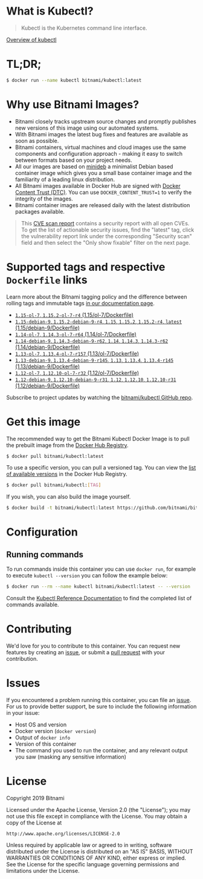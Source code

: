 
# What is Kubectl?

> Kubectl is the Kubernetes command line interface.

[Overview of kubectl](https://kubernetes.io/docs/reference/kubectl/overview/)

# TL;DR;

```bash
$ docker run --name kubectl bitnami/kubectl:latest
```

# Why use Bitnami Images?

* Bitnami closely tracks upstream source changes and promptly publishes new versions of this image using our automated systems.
* With Bitnami images the latest bug fixes and features are available as soon as possible.
* Bitnami containers, virtual machines and cloud images use the same components and configuration approach - making it easy to switch between formats based on your project needs.
* All our images are based on [minideb](https://github.com/bitnami/minideb) a minimalist Debian based container image which gives you a small base container image and the familiarity of a leading linux distribution.
* All Bitnami images available in Docker Hub are signed with [Docker Content Trust (DTC)](https://docs.docker.com/engine/security/trust/content_trust/). You can use `DOCKER_CONTENT_TRUST=1` to verify the integrity of the images.
* Bitnami container images are released daily with the latest distribution packages available.


> This [CVE scan report](https://quay.io/repository/bitnami/kubectl?tab=tags) contains a security report with all open CVEs. To get the list of actionable security issues, find the "latest" tag, click the vulnerability report link under the corresponding "Security scan" field and then select the "Only show fixable" filter on the next page.

# Supported tags and respective `Dockerfile` links

Learn more about the Bitnami tagging policy and the difference between rolling tags and immutable tags [in our documentation page](https://docs.bitnami.com/containers/how-to/understand-rolling-tags-containers/).


* [`1.15-ol-7`, `1.15.2-ol-7-r4` (1.15/ol-7/Dockerfile)](https://github.com/bitnami/bitnami-docker-kubectl/blob/1.15.2-ol-7-r4/1.15/ol-7/Dockerfile)
* [`1.15-debian-9`, `1.15.2-debian-9-r4`, `1.15`, `1.15.2`, `1.15.2-r4`, `latest` (1.15/debian-9/Dockerfile)](https://github.com/bitnami/bitnami-docker-kubectl/blob/1.15.2-debian-9-r4/1.15/debian-9/Dockerfile)
* [`1.14-ol-7`, `1.14.3-ol-7-r64` (1.14/ol-7/Dockerfile)](https://github.com/bitnami/bitnami-docker-kubectl/blob/1.14.3-ol-7-r64/1.14/ol-7/Dockerfile)
* [`1.14-debian-9`, `1.14.3-debian-9-r62`, `1.14`, `1.14.3`, `1.14.3-r62` (1.14/debian-9/Dockerfile)](https://github.com/bitnami/bitnami-docker-kubectl/blob/1.14.3-debian-9-r62/1.14/debian-9/Dockerfile)
* [`1.13-ol-7`, `1.13.4-ol-7-r157` (1.13/ol-7/Dockerfile)](https://github.com/bitnami/bitnami-docker-kubectl/blob/1.13.4-ol-7-r157/1.13/ol-7/Dockerfile)
* [`1.13-debian-9`, `1.13.4-debian-9-r145`, `1.13`, `1.13.4`, `1.13.4-r145` (1.13/debian-9/Dockerfile)](https://github.com/bitnami/bitnami-docker-kubectl/blob/1.13.4-debian-9-r145/1.13/debian-9/Dockerfile)
* [`1.12-ol-7`, `1.12.10-ol-7-r32` (1.12/ol-7/Dockerfile)](https://github.com/bitnami/bitnami-docker-kubectl/blob/1.12.10-ol-7-r32/1.12/ol-7/Dockerfile)
* [`1.12-debian-9`, `1.12.10-debian-9-r31`, `1.12`, `1.12.10`, `1.12.10-r31` (1.12/debian-9/Dockerfile)](https://github.com/bitnami/bitnami-docker-kubectl/blob/1.12.10-debian-9-r31/1.12/debian-9/Dockerfile)

Subscribe to project updates by watching the [bitnami/kubectl GitHub repo](https://github.com/bitnami/bitnami-docker-kubectl).

# Get this image

The recommended way to get the Bitnami Kubectl Docker Image is to pull the prebuilt image from the [Docker Hub Registry](https://hub.docker.com/r/bitnami/kubectl).

```bash
$ docker pull bitnami/kubectl:latest
```

To use a specific version, you can pull a versioned tag. You can view the [list of available versions](https://hub.docker.com/r/bitnami/kubectl/tags/) in the Docker Hub Registry.

```bash
$ docker pull bitnami/kubectl:[TAG]
```

If you wish, you can also build the image yourself.

```bash
$ docker build -t bitnami/kubectl:latest https://github.com/bitnami/bitnami-docker-kubectl.git
```

# Configuration

## Running commands

To run commands inside this container you can use `docker run`, for example to execute `kubectl --version` you can follow the example below:

```bash
$ docker run --rm --name kubectl bitnami/kubectl:latest -- --version
```

Consult the [Kubectl Reference Documentation](https://kubernetes.io/docs/reference/generated/kubectl/kubectl-commands) to find the completed list of commands available.

# Contributing

We'd love for you to contribute to this container. You can request new features by creating an [issue](https://github.com/bitnami/bitnami-docker-kubectl/issues), or submit a [pull request](https://github.com/bitnami/bitnami-docker-kubectl/pulls) with your contribution.

# Issues

If you encountered a problem running this container, you can file an [issue](https://github.com/bitnami/bitnami-docker-kubectl/issues). For us to provide better support, be sure to include the following information in your issue:

- Host OS and version
- Docker version (`docker version`)
- Output of `docker info`
- Version of this container
- The command you used to run the container, and any relevant output you saw (masking any sensitive information)

# License

Copyright 2019 Bitnami

Licensed under the Apache License, Version 2.0 (the "License");
you may not use this file except in compliance with the License.
You may obtain a copy of the License at

    http://www.apache.org/licenses/LICENSE-2.0

Unless required by applicable law or agreed to in writing, software
distributed under the License is distributed on an "AS IS" BASIS,
WITHOUT WARRANTIES OR CONDITIONS OF ANY KIND, either express or implied.
See the License for the specific language governing permissions and
limitations under the License.
